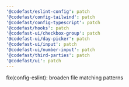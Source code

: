 ```yaml
---
'@codefast/eslint-config': patch
'@codefast/config-tailwind': patch
'@codefast/config-typescript': patch
'@codefast/hooks': patch
'@codefast-ui/checkbox-group': patch
'@codefast-ui/day-picker': patch
'@codefast-ui/input': patch
'@codefast-ui/number-input': patch
'@codefast/third-parties': patch
'@codefast/ui': patch
---
```


fix(config-eslint): broaden file matching patterns
